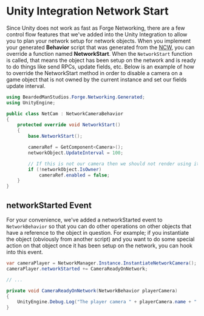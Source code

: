 # Unity Integration Network Start

Since Unity does not work as fast as Forge Networking, there are a few control flow features that we've added into the Unity Integration to allow you to plan your network setup for network objects. When you implement your generated **Behavior** script that was generated from the [NCW](https://github.com/andreivreja/ForgeNetworkingRemastered/tree/3e106b6d53966d4ac3b3490b277edc6696d12aeb/NetworkContractWizard/network-contract-wizard-ncw.md), you can override a function named **NetworkStart**. When the `NetworkStart` function is called, that means the object has been setup on the network and is ready to do things like send RPCs, update fields, etc. Below is an example of how to override the NetworkStart method in order to disable a camera on a game object that is not owned by the current instance and set our fields update interval.

```csharp
using BeardedManStudios.Forge.Networking.Generated;
using UnityEngine;

public class NetCam : NetworkCameraBehavior
{
    protected override void NetworkStart()
    {
        base.NetworkStart();

        cameraRef = GetComponent<Camera>();
        networkObject.UpdateInterval = 100;

        // If this is not our camera then we should not render using it
        if (!networkObject.IsOwner)
            cameraRef.enabled = false;
    }
}
```

## networkStarted Event

For your convenience, we've added a networkStarted event to `NetworkBehavior` so that you can do other operations on other objects that have a reference to the object in question. For example; if you instantiate the object \(obviously from another script\) and you want to do some special action on that object once it has been setup on the network, you can hook into this event.

```csharp
var cameraPlayer = NetworkManager.Instance.InstantiateNetworkCamera();
cameraPlayer.networkStarted += CameraReadyOnNetwork;

// ...

private void CameraReadyOnNetwork(NetworkBehavior playerCamera)
{
    UnityEngine.Debug.Log("The player camera " + playerCamera.name + " has been setup on the network");
}
```

